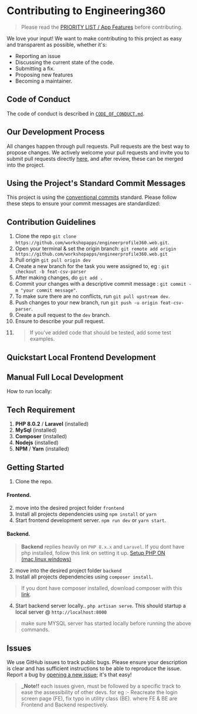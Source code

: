 # Contributing to Engineering360
> Please read the [PRIORITY LIST / App Features](https://github.com/workshopapps/engineerprofile360.web/issues/1) before contributing.

We love your input! We want to make contributing to this project as easy and transparent as possible, whether it's:
- Reporting an issue
- Discussing the current state of the code.
- Submitting a fix.
- Proposing new features
- Becoming a maintainer.

## Code of Conduct
The code of conduct is described in [`CODE_OF_CONDUCT.md`](CODE_OF_CONDUCT.md).

## Our Development Process
All changes happen through pull requests. Pull requests are the best way to propose changes. We actively welcome your pull requests and invite you to submit pull requests directly [here](https://github.com/workshopapps/engineerprofile360.web/pulls), and after review, these can be merged into the project.

## Using the Project's Standard Commit Messages
This project is using the [conventional commits](https://www.conventionalcommits.org/en/v1.0.0-beta.2/) standard. Please follow these steps to ensure your
commit messages are standardized:
<!-- 1. Make sure your shell path is in the root of the project (not inside any of the packages).
2. Run `yarn`.
3. Stage the files you are committing with `git add [files]`.
4. Run `yarn commit`. This will start an interactive prompt that generates your commit message:
    1. Select the type of change.
    2. Type the scope. This is either `global` for project-wide changes or one of the packages (kibbeh, shawarma etc.).
    3. Write a short, imperative tense description of the change.
    4. If the above was not sufficient, you may now write a longer description of your change (otherwise press enter to leave blank).
    5. y or n for whether there are any breaking changes (e.g. changing the props of a component, changing the JSON structure of an API response).
    6. y or n for whether this change affects an open issue, if positive you will be prompted to enter the issue number.
5. Your commit message has now been created, you may push to your fork and open a pull request (read below for further instructions). -->

## Contribution Guidelines

1. Clone the repo `git clone https://github.com/workshopapps/engineerprofile360.web.git`.
2. Open your terminal & set the origin branch: `git remote add origin https://github.com/workshopapps/engineerprofile360.web.git`
3. Pull origin `git pull origin dev`
4. Create a new branch for the task you were assigned to, eg : `git checkout -b feat-csv-parser`
5. After making changes, do `git add .`
6. Commit your changes with a descriptive commit message : `git commit -m "your commit message"`.
7. To make sure there are no conflicts, run `git pull upstream dev`.
8. Push changes to your new branch, run `git push -u origin feat-csv-parser`.
9. Create a pull request to the `dev` branch.
10. Ensure to describe your pull request.
11. > If you've added code that should be tested, add some test examples.

<!-- 
1. Fork the repo and create your branch (usually named `patch-%the number of PRs you've already made%`) from `staging`.
3. Ensure to describe your pull request. -->


## Quickstart Local Frontend Development

## Manual Full Local Development
How to run locally:


## Tech Requirement

1. **PHP 8.0.2** / **Laravel** (installed)
2. **MySql** (installed)
3. **Composer** (installed)
4. **Nodejs** (installed)
5. **NPM** / **Yarn** (installed)


## Getting Started

1. Clone the repo.

#### Frontend.

2. move into the desired project folder `frontend`
3. Install all projects dependencies using `npm install` or `yarn`
4. Start frontend development server. `npm run dev` or `yarn start`.

#### Backend.

> **Backend** replies heavily on `PHP 8.x.x` and `Laravel`. If you dont have php installed, follow this link on setting it up. [Setup PHP ON (mac,linux,windows) ](https://www.youtube.com/watch?v=mVzL2MRFANI)

2. move into the desired project folder `backend`
3. Install all projects dependencies using `composer install`.

> If you dont have composer installed, download composer with this [link](https://getcomposer.org/download/).

4. Start backend server locally.. `php artisan serve`. This should startup a local server @ `http://localhost:8000`

> make sure MYSQL server has started locally before running the above commands.

## Issues

We use GitHub issues to track public bugs. Please ensure your description is
clear and has sufficient instructions to be able to reproduce the issue. Report a bug by <a href="https://github.com/workshopapps/engineerprofile360.web/issues">opening a new issue</a>; it's that easy!

> **_Note!!** each issues given, must be followed by a specific track to ease the assessibility of other devs. for eg :- Reacreate the login screen page (FE), fix typo in utility class (BE). where FE & BE are Frontend and Backend respectively.